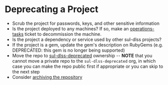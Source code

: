 # Deprecating a Project

- Scrub the project for passwords, keys, and other sensitive information
- Is the project deployed to any machines? If so, make an [operations-tasks](https://github.com/sul-dlss/operations-tasks) ticket to decommission the machine.
- Is the project a dependency or service used by other sul-dlss projects?
- If the project is a gem, update the gem's description on RubyGems (e.g. DEPRECATED: this gem is no longer being supported)
- Move the repo to [sul-dlss-deprecated](https://github.com/sul-dlss-deprecated) ownership -- **NOTE** that you cannot move a private repo to the `sul-dlss-deprecated` org, in which case you can make the repo public first if appropriate or you can skip to the next step
- Consider [archiving the repository](https://help.github.com/articles/archiving-a-github-repository/)
